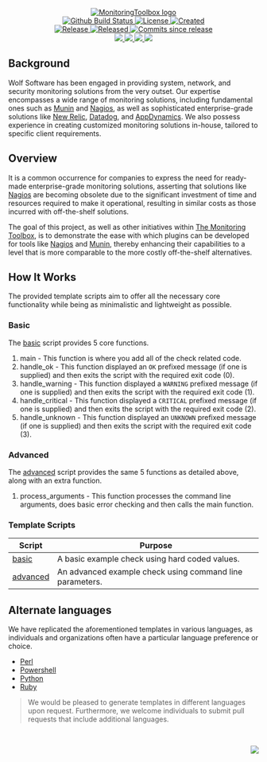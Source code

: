 <!-- markdownlint-disable -->
<p align="center">
    <a href="https://github.com/MonitoringToolbox/">
        <img src="https://cdn.wolfsoftware.com/assets/images/github/organisations/monitoringtoolbox/black-and-white-circle-256.png" alt="MonitoringToolbox logo" />
    </a>
    <br />
    <a href="https://github.com/MonitoringToolbox/nagios-plugin-bash-templates/actions/workflows/cicd.yml">
        <img src="https://img.shields.io/github/actions/workflow/status/MonitoringToolbox/nagios-plugin-bash-templates/cicd.yml?branch=master&label=build%20status&style=for-the-badge" alt="Github Build Status" />
    </a>
    <a href="https://github.com/MonitoringToolbox/nagios-plugin-bash-templates/blob/master/LICENSE.md">
        <img src="https://img.shields.io/github/license/MonitoringToolbox/nagios-plugin-bash-templates?color=blue&label=License&style=for-the-badge" alt="License">
    </a>
    <a href="https://github.com/MonitoringToolbox/nagios-plugin-bash-templates">
        <img src="https://img.shields.io/github/created-at/MonitoringToolbox/nagios-plugin-bash-templates?color=blue&label=Created&style=for-the-badge" alt="Created">
    </a>
    <br />
    <a href="https://github.com/MonitoringToolbox/nagios-plugin-bash-templates/releases/latest">
        <img src="https://img.shields.io/github/v/release/MonitoringToolbox/nagios-plugin-bash-templates?color=blue&label=Latest%20Release&style=for-the-badge" alt="Release">
    </a>
    <a href="https://github.com/MonitoringToolbox/nagios-plugin-bash-templates/releases/latest">
        <img src="https://img.shields.io/github/release-date/MonitoringToolbox/nagios-plugin-bash-templates?color=blue&label=Released&style=for-the-badge" alt="Released">
    </a>
    <a href="https://github.com/MonitoringToolbox/nagios-plugin-bash-templates/releases/latest">
        <img src="https://img.shields.io/github/commits-since/MonitoringToolbox/nagios-plugin-bash-templates/latest.svg?color=blue&style=for-the-badge" alt="Commits since release">
    </a>
    <br />
    <a href="https://github.com/MonitoringToolbox/nagios-plugin-bash-templates/blob/master/.github/CODE_OF_CONDUCT.md">
        <img src="https://img.shields.io/badge/Code%20of%20Conduct-blue?style=for-the-badge" />
    </a>
    <a href="https://github.com/MonitoringToolbox/nagios-plugin-bash-templates/blob/master/.github/CONTRIBUTING.md">
        <img src="https://img.shields.io/badge/Contributing-blue?style=for-the-badge" />
    </a>
    <a href="https://github.com/MonitoringToolbox/nagios-plugin-bash-templates/blob/master/.github/SECURITY.md">
        <img src="https://img.shields.io/badge/Report%20Security%20Concern-blue?style=for-the-badge" />
    </a>
    <a href="https://github.com/MonitoringToolbox/nagios-plugin-bash-templates/issues">
        <img src="https://img.shields.io/badge/Get%20Support-blue?style=for-the-badge" />
    </a>
</p>

## Background

Wolf Software has been engaged in providing system, network, and security monitoring solutions from the very outset. Our expertise encompasses a wide range of monitoring solutions, including fundamental ones such as [Munin](http://munin-monitoring.org/) and [Nagios](https://www.nagios.org/), as well as sophisticated enterprise-grade solutions like [New Relic](https://newrelic.com/), [Datadog](https://www.datadoghq.com/), and [AppDynamics](https://www.appdynamics.com/). We also possess experience in creating customized monitoring solutions in-house, tailored to specific client requirements.

## Overview

It is a common occurrence for companies to express the need for ready-made enterprise-grade monitoring solutions, asserting that solutions like [Nagios](https://www.nagios.org/) are becoming obsolete due to the significant investment of time and resources required to make it operational, resulting in similar costs as those incurred with off-the-shelf solutions.

The goal of this project, as well as other initiatives within [The Monitoring Toolbox](https://github.com/MonitoringToolbox), is to demonstrate the ease with which plugins can be developed for tools like [Nagios](https://www.nagios.org/) and [Munin](http://munin-monitoring.org/), thereby enhancing their capabilities to a level that is more comparable to the more costly off-the-shelf alternatives.

## How It Works

The provided template scripts aim to offer all the necessary core functionality while being as minimalistic and lightweight as possible.

### Basic

The [basic](src/basic/basic.sh) script provides 5 core functions.

1. main - This function is where you add all of the check related code.
2. handle_ok - This function displayed an `OK` prefixed message (if one is supplied) and then exits the script with the required exit code (0).
3. handle_warning - This function displayed a `WARNING` prefixed message (if one is supplied) and then exits the script with the required exit code (1).
4. handle_critical - This function displayed a `CRITICAL` prefixed message (if one is supplied) and then exits the script with the required exit code (2).
5. handle_unknown - This function displayed an `UNKNOWN` prefixed message (if one is supplied) and then exits the script with the required exit code (3).

### Advanced

The [advanced](src/advanced/advanced.sh) script provides the same 5 functions as detailed above, along with an extra function.

1. process_arguments - This function processes the command line arguments, does basic error checking and then calls the main function.

### Template Scripts

| Script                               | Purpose                                                  |
| ------------------------------------ | -------------------------------------------------------- |
| [basic](src/basic/basic.sh)          | A basic example check using hard coded values.           |
| [advanced](src/advanced/advanced.sh) | An advanced example check using command line parameters. |

## Alternate languages

We have replicated the aforementioned templates in various languages, as individuals and organizations often have a particular language preference or choice.

* [Perl](https://github.com/MonitoringToolbox/nagios-plugin-perl-templates)
* [Powershell](https://github.com/MonitoringToolbox/nagios-plugin-powershell-templates)
* [Python](https://github.com/MonitoringToolbox/nagios-plugin-python-templates)
* [Ruby](https://github.com/MonitoringToolbox/nagios-plugin-ruby-templates)

> We would be pleased to generate templates in different languages upon request. Furthermore, we welcome individuals to submit pull requests that include additional languages.

<br />
<p align="right"><a href="https://wolfsoftware.com/"><img src="https://img.shields.io/badge/Created%20by%20Wolf%20on%20behalf%20of%20Wolf%20Software-blue?style=for-the-badge" /></a></p>
